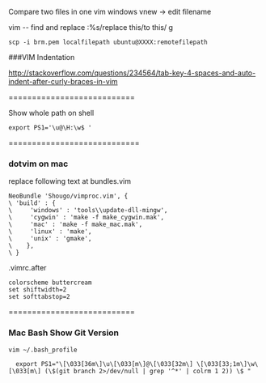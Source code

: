 Compare two files in one vim windows
vnew -> edit filename

vim -- find and replace
:%s/replace this/to this/ g

```
scp -i brm.pem localfilepath ubuntu@XXXX:remotefilepath
```

###VIM Indentation

http://stackoverflow.com/questions/234564/tab-key-4-spaces-and-auto-indent-after-curly-braces-in-vim

===========================

Show whole path on shell

```
export PS1='\u@\H:\w$ '
```
============================

### dotvim on mac

replace following text at bundles.vim

```
NeoBundle 'Shougo/vimproc.vim', {
\ 'build' : {
\     'windows' : 'tools\\update-dll-mingw',
\     'cygwin' : 'make -f make_cygwin.mak',
\     'mac' : 'make -f make_mac.mak',
\     'linux' : 'make',
\     'unix' : 'gmake',
\    },
\ }
```
.vimrc.after
```
colorscheme buttercream
set shiftwidth=2
set softtabstop=2
```

===========================

### Mac Bash Show Git Version

`vim ~/.bash_profile`

```
  export PS1="\[\033[36m\]\u\[\033[m\]@\[\033[32m\] \[\033[33;1m\]\w\[\033[m\] (\$(git branch 2>/dev/null | grep '^*' | colrm 1 2)) \$ "
```
